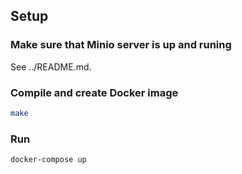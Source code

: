 ## Setup

### Make sure that Minio server is up and runing 

See ../README.md.

### Compile and create Docker image

```bash
make
```

### Run

```bash
docker-compose up
```
 

